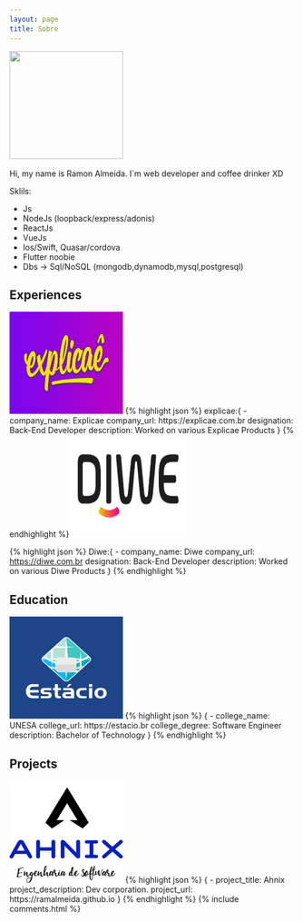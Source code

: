 ```yaml
---
layout: page
title: Sobre 
---
```



<img src="/images/proflie.png" style="width: 200px; height: 190px;">
<br>
<p>Hi, my name is Ramon Almeida. I`m web developer and coffee drinker XD</p>
<p>Sklils:</p>
<ul> 
<li>Js</li>
<li>NodeJs (loopback/express/adonis)</li>
<li>ReactJs</li>
<li>VueJs</li>
<li>Ios/Swift, Quasar/cordova</li>
<li>Flutter noobie</li>
<li>Dbs -> Sql/NoSQL (mongodb,dynamodb,mysql,postgresql)</li>
</ul>



## Experiences
<img src="/images/explicae.png" style="width: 200px; height: 180px;">
{% highlight json %}
    explicae:{
            - company_name: Explicae
              company_url: https://explicae.com.br
              designation: Back-End Developer
              description: Worked on various Explicae Products
            }
{% endhighlight %}

<img src="/images/diwe.png" style="width: 200px; height: 180px;">

{% highlight json %}
    Diwe:{
            - company_name: Diwe
              company_url: https://diwe.com.br
              designation: Back-End Developer
              description: Worked on various Diwe Products
            }
{% endhighlight %}

## Education
 <img src="/images/estacio.png" style="width: 200px; height: 180px;">
{% highlight json %}
                {
              - college_name: UNESA
                college_url: https://estacio.br
                college_degree: Software Engineer
                description: Bachelor of Technology
                }
                {% endhighlight %}

## Projects
 <img src="/images/ahnix.png" style="width: 200px; height: 180px;">
{% highlight json %}
            {
              - project_title: Ahnix
                project_description:  Dev corporation.
                project_url: https://ramalmeida.github.io
            }
                {% endhighlight %}
{% include comments.html %}

